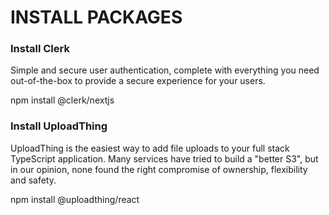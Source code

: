 # INSTALL PACKAGES
### Install Clerk
Simple and secure user authentication, complete with everything you need out-of-the-box to provide a secure experience for your users.

npm install @clerk/nextjs

### Install UploadThing
UploadThing is the easiest way to add file uploads to your full stack TypeScript application.
Many services have tried to build a "better S3", but in our opinion, none found the right compromise of ownership, flexibility and safety.

npm install @uploadthing/react
